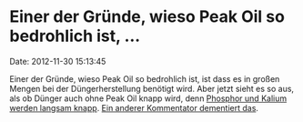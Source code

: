 Einer der Gründe, wieso Peak Oil so bedrohlich ist, \...
========================================================

Date: 2012-11-30 15:13:45

Einer der Gründe, wieso Peak Oil so bedrohlich ist, ist dass es in
großen Mengen bei der Düngerherstellung benötigt wird. Aber jetzt sieht
es so aus, als ob Dünger auch ohne Peak Oil knapp wird, denn [Phosphor
und Kalium werden langsam
knapp](http://www.motherjones.com/tom-philpott/2012/11/are-we-heading-toward-peak-fertilizer).
[Ein anderer Kommentator dementiert
das](http://www.forbes.com/sites/timworstall/2012/11/16/what-jeremy-grantham-gets-horribly-horribly-wrong-about-resource-availability/).
